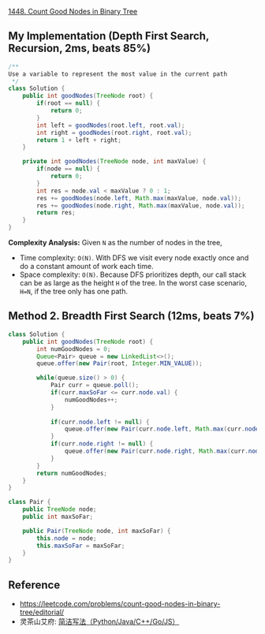 [1448. Count Good Nodes in Binary Tree](https://leetcode.com/problems/count-good-nodes-in-binary-tree/description/)


## My Implementation (Depth First Search, Recursion, 2ms, beats 85%)
```java
/**
Use a variable to represent the most value in the current path
 */
class Solution {
    public int goodNodes(TreeNode root) {
        if(root == null) {
            return 0;
        }
        int left = goodNodes(root.left, root.val);
        int right = goodNodes(root.right, root.val);
        return 1 + left + right;
    }

    private int goodNodes(TreeNode node, int maxValue) {
        if(node == null) {
            return 0;
        }
        int res = node.val < maxValue ? 0 : 1;
        res += goodNodes(node.left, Math.max(maxValue, node.val));
        res += goodNodes(node.right, Math.max(maxValue, node.val));
        return res;
    }
}
```
**Complexity Analysis:** Given `N` as the number of nodes in the tree,
* Time complexity: `O(N)`. With DFS we visit every node exactly once and do a constant amount of work each time.
* Space complexity: `O(N)`. Because DFS prioritizes depth, our call stack can be as large as the height `H` of the tree. In the worst case scenario, `H=N`, if the tree only has one path.


## Method 2. Breadth First Search (12ms, beats 7%)
```java
class Solution {
    public int goodNodes(TreeNode root) {
        int numGoodNodes = 0;
        Queue<Pair> queue = new LinkedList<>();
        queue.offer(new Pair(root, Integer.MIN_VALUE));

        while(queue.size() > 0) {
            Pair curr = queue.poll();
            if(curr.maxSoFar <= curr.node.val) {
                numGoodNodes++;
            }
            
            if(curr.node.left != null) {
                queue.offer(new Pair(curr.node.left, Math.max(curr.node.val, curr.maxSoFar)));
            }
            if(curr.node.right != null) {
                queue.offer(new Pair(curr.node.right, Math.max(curr.node.val, curr.maxSoFar)));
            }
        }
        return numGoodNodes;
    }
}

class Pair {
    public TreeNode node;
    public int maxSoFar;

    public Pair(TreeNode node, int maxSoFar) {
        this.node = node;
        this.maxSoFar = maxSoFar;
    }
}
```


## Reference
* https://leetcode.com/problems/count-good-nodes-in-binary-tree/editorial/
* 灵茶山艾府: [简洁写法（Python/Java/C++/Go/JS）](https://leetcode.cn/problems/count-good-nodes-in-binary-tree/solutions/2403677/jian-ji-xie-fa-pythonjavacgojs-by-endles-gwxt/)